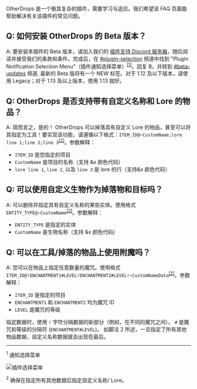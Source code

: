 OtherDrops 是一个极其复杂的插件，需要学习与适应。我们希望该 FAQ 页面能帮助解决有关该插件的常见问题。

## Q: 如何安装 OtherDrops 的 Beta 版本？

A: 要安装本插件的 Beta 版本，请加入我们的 [插件支持 Discord 服务器](https://discord.gg/eHBxk5q "获得 OtherDrops 支持的最佳地点")，随后阅读并接受我们的条款和条件。完成后，在 [#plugin-selection](https://discordapp.com) 频道中找到 "Plugin Notification Selection Menu"（插件通知选择菜单）<sup>[[1]](#fn1 "Footnote 1")</sup>。回复 B，并转到 [#beta-updates](https://discordapp.com/channels/418432278113550337/442705812234698752 "Beta Releases") 频道. 最新的 Beta 版将有一个 NEW 标签。对于 1.12 及以下版本，请使用 Legacy；对于 1.13 及以上版本，使用 1.13 就好。

## Q: OtherDrops 是否支持带有自定义名称和 Lore 的物品？

A: 简而言之，是的！ OtherDrops 可以掉落具有自定义 Lore 的物品，甚至可以将其指定为工具！要实现该功能，请遵循以下格式：`ITEM_ID@~CustomName;lore line 1;line 2;line 3`<sup>[[2]](#fn2 "Footnote 2")</sup>。参数解释：

- `ITEM_ID` 是您指定的项目
- `CustomName` 是项目的名称（支持 &x 颜色代码）
- `lore line 1`, `line 2`, 以及 `line 3` 是 lore 的行（支持&x 颜色代码）

## Q: 可以使用自定义生物作为掉落物和目标吗？

A: 可以删除并指定具有自定义名称的某些实体。使用格式 `ENTITY_TYPE@~CustomName`<sup>[[2]](#fn2 "Footnote 2")</sup>。参数解释：

- `ENTITY_TYPE` 是指定的实体
- `CustomName` 是生物名称（支持 &x 颜色代码）

## Q: 可以在工具/掉落的物品上使用附魔吗？

A: 您可以在物品上指定任意数量的魔咒。使用格式`ITEM_ID@!ENCHANTMENT1#LEVEL!ENCHANTMENT2#LEVEL!~CustomNameData`<sup>[[2]](#fn2 "Footnote 2")</sup>。参数解释：

- `ITEM_ID` 是指定的项目
- `ENCHANTMENT1` 和 `ENCHANTMENT2` 均为魔咒 ID
- `LEVEL` 是魔咒的等级

指定数据时，使用 `!` 字符分隔数据的新部分（例如，在不同的魔咒之间）。 `#` 是魔咒和等级的分隔符 (`ENCHANTMENT#LEVEL`)。 如脚注 2 所述，一旦指定了所有其他物品数据，自定义名称数据就会出现在最后。

---

<a name="fn1"><sup>1</sup></a> 通知选择菜单

![插件选择菜单](https://i.imgur.com/aFalLWw.jpg)

<a name="fn2"><sup>2</sup></a> 确保在指定所有其他数据后指定自定义名称/ Lore。
